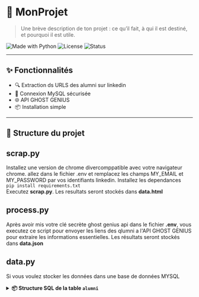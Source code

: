 # 🚀 MonProjet

> Une brève description de ton projet : ce qu’il fait, à qui il est destiné, et pourquoi il est utile.

![Made with Python](https://img.shields.io/badge/Made%20with-Python-blue)
![License](https://img.shields.io/badge/License-MIT-green)
![Status](https://img.shields.io/badge/status-en%20développement-yellow)

---

## ✨ Fonctionnalités

- 🔍 Extraction ds URLS des alumni sur linkedin
- 🐬 Connexion MySQL sécurisée
- 🌐 API GHOST GENIUS
- 📦 Installation simple

---

## 📁 Structure du projet
## scrap.py
Installez une version de chrome divercomppatible avec votre navigateur chrome. allez dans le fichier .env et remplacez les champs MY_EMAIL et MY_PASSWORD par vos identifiants linkedin. Installez les dependances  
`pip install requirements.txt`  
Executez **scrap.py**. Les resultats seront stockés dans **data.html**

## process.py 
Après avoir mis votre clé secrète ghost genius api dans le fichier **.env**, vous executez ce script pour envoyer les liens des qlumni a l'API GHOST GENIUS pour extraire les informations essentielles. Les résultats seront stockés dans **data.json**

## data.py
Si vous voulez stocker les données dans une base de données MYSQL  

<details> <summary><strong>📦 Structure SQL de la table <code>alumni</code></strong></summary>
CREATE TABLE IF NOT EXISTS alumni (
    id INT AUTO_INCREMENT,
    lkdid VARCHAR(60) UNIQUE NOT NULL,
    nom VARCHAR(100) NOT NULL,
    prénoms VARCHAR(100) NOT NULL,
    datediplome DATE,
    profil TEXT,
    bio TEXT,
    skills TEXT NOT NULL,
    location VARCHAR(250),
    url TEXT NOT NULL,
    PRIMARY KEY (id)
);
</details>
